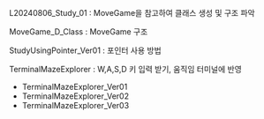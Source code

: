 L20240806_Study_01 : MoveGame을 참고하여 클래스 생성 및 구조 파악


MoveGame_D_Class : MoveGame 구조


StudyUsingPointer_Ver01 : 포인터 사용 방법


TerminalMazeExplorer : W,A,S,D 키 입력 받기, 움직임 터미널에 반영


  + TerminalMazeExplorer_Ver01
  + TerminalMazeExplorer_Ver02
  + TerminalMazeExplorer_Ver03
